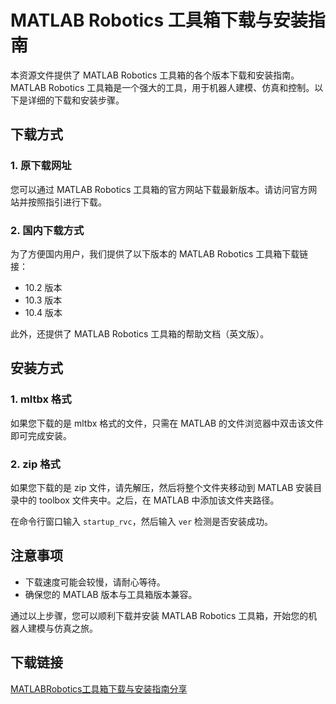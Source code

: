 # MATLAB Robotics 工具箱下载与安装指南

本资源文件提供了 MATLAB Robotics 工具箱的各个版本下载和安装指南。MATLAB Robotics 工具箱是一个强大的工具，用于机器人建模、仿真和控制。以下是详细的下载和安装步骤。

## 下载方式

### 1. 原下载网址

您可以通过 MATLAB Robotics 工具箱的官方网站下载最新版本。请访问官方网站并按照指引进行下载。

### 2. 国内下载方式

为了方便国内用户，我们提供了以下版本的 MATLAB Robotics 工具箱下载链接：
- 10.2 版本
- 10.3 版本
- 10.4 版本

此外，还提供了 MATLAB Robotics 工具箱的帮助文档（英文版）。

## 安装方式

### 1. mltbx 格式

如果您下载的是 mltbx 格式的文件，只需在 MATLAB 的文件浏览器中双击该文件即可完成安装。

### 2. zip 格式

如果您下载的是 zip 文件，请先解压，然后将整个文件夹移动到 MATLAB 安装目录中的 toolbox 文件夹中。之后，在 MATLAB 中添加该文件夹路径。

在命令行窗口输入 `startup_rvc`，然后输入 `ver` 检测是否安装成功。

## 注意事项

- 下载速度可能会较慢，请耐心等待。
- 确保您的 MATLAB 版本与工具箱版本兼容。

通过以上步骤，您可以顺利下载并安装 MATLAB Robotics 工具箱，开始您的机器人建模与仿真之旅。

## 下载链接

[MATLABRobotics工具箱下载与安装指南分享](https://pan.quark.cn/s/94c0390d3bfa)